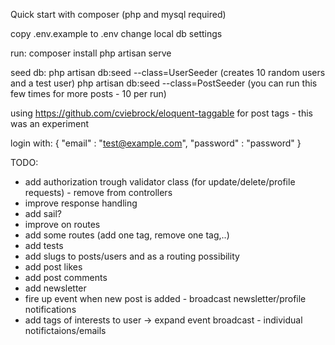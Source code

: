 Quick start with composer (php and mysql required)

copy .env.example to .env
change local db settings

run:
composer install
php artisan serve

seed db:
php artisan db:seed --class=UserSeeder (creates 10 random users and a test user)
php artisan db:seed --class=PostSeeder (you can run this few times for more posts - 10 per run)

using https://github.com/cviebrock/eloquent-taggable for post tags  - this was an experiment


login with:
{
    "email" : "test@example.com",
    "password" : "password"
}


TODO: 
- add authorization trough validator class (for update/delete/profile requests) - remove from controllers
- improve response handling
- add sail?
- improve on routes
- add some routes (add one tag, remove one tag,..)
- add tests
- add slugs to posts/users and as a routing possibility
- add post likes
- add post comments
- add newsletter
- fire up event when new post is added - broadcast newsletter/profile notifications
- add tags of interests to user -> expand event broadcast - individual notifictaions/emails

